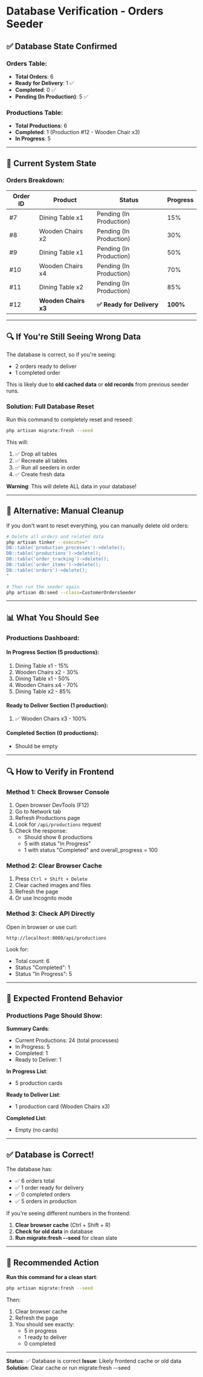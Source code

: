 # Database Verification - Orders Seeder

## ✅ Database State Confirmed

### **Orders Table**:
- **Total Orders**: 6
- **Ready for Delivery**: 1 ✅
- **Completed**: 0 ✅
- **Pending (In Production)**: 5 ✅

### **Productions Table**:
- **Total Productions**: 6
- **Completed**: 1 (Production #12 - Wooden Chair x3)
- **In Progress**: 5

---

## 🎯 Current System State

### **Orders Breakdown**:

| Order ID | Product | Status | Progress |
|----------|---------|--------|----------|
| #7 | Dining Table x1 | Pending (In Production) | 15% |
| #8 | Wooden Chairs x2 | Pending (In Production) | 30% |
| #9 | Dining Table x1 | Pending (In Production) | 50% |
| #10 | Wooden Chairs x4 | Pending (In Production) | 70% |
| #11 | Dining Table x2 | Pending (In Production) | 85% |
| #12 | **Wooden Chairs x3** | **✅ Ready for Delivery** | **100%** |

---

## 🔍 If You're Still Seeing Wrong Data

The database is correct, so if you're seeing:
- 2 orders ready to deliver
- 1 completed order

This is likely due to **old cached data** or **old records** from previous seeder runs.

### **Solution: Full Database Reset**

Run this command to completely reset and reseed:

```bash
php artisan migrate:fresh --seed
```

This will:
1. ✅ Drop all tables
2. ✅ Recreate all tables
3. ✅ Run all seeders in order
4. ✅ Create fresh data

**Warning**: This will delete ALL data in your database!

---

## 🔄 Alternative: Manual Cleanup

If you don't want to reset everything, you can manually delete old orders:

```bash
# Delete all orders and related data
php artisan tinker --execute="
DB::table('production_processes')->delete();
DB::table('productions')->delete();
DB::table('order_tracking')->delete();
DB::table('order_items')->delete();
DB::table('orders')->delete();
"

# Then run the seeder again
php artisan db:seed --class=CustomerOrdersSeeder
```

---

## 📊 What You Should See

### **Productions Dashboard**:

#### **In Progress Section** (5 productions):
1. Dining Table x1 - 15%
2. Wooden Chairs x2 - 30%
3. Dining Table x1 - 50%
4. Wooden Chairs x4 - 70%
5. Dining Table x2 - 85%

#### **Ready to Deliver Section** (1 production):
1. ✅ Wooden Chairs x3 - 100%

#### **Completed Section** (0 productions):
- Should be empty

---

## 🔍 How to Verify in Frontend

### **Method 1: Check Browser Console**
1. Open browser DevTools (F12)
2. Go to Network tab
3. Refresh Productions page
4. Look for `/api/productions` request
5. Check the response:
   - Should show 6 productions
   - 5 with status "In Progress"
   - 1 with status "Completed" and overall_progress = 100

### **Method 2: Clear Browser Cache**
1. Press `Ctrl + Shift + Delete`
2. Clear cached images and files
3. Refresh the page
4. Or use Incognito mode

### **Method 3: Check API Directly**
Open in browser or use curl:
```
http://localhost:8000/api/productions
```

Look for:
- Total count: 6
- Status "Completed": 1
- Status "In Progress": 5

---

## 🎯 Expected Frontend Behavior

### **Productions Page Should Show**:

**Summary Cards**:
- Current Productions: 24 (total processes)
- In Progress: 5
- Completed: 1
- Ready to Deliver: 1

**In Progress List**:
- 5 production cards

**Ready to Deliver List**:
- 1 production card (Wooden Chairs x3)

**Completed List**:
- Empty (no cards)

---

## ✅ Database is Correct!

The database has:
- ✅ 6 orders total
- ✅ 1 order ready for delivery
- ✅ 0 completed orders
- ✅ 5 orders in production

If you're seeing different numbers in the frontend:
1. **Clear browser cache** (Ctrl + Shift + R)
2. **Check for old data** in database
3. **Run migrate:fresh --seed** for clean slate

---

## 🚀 Recommended Action

**Run this command for a clean start**:
```bash
php artisan migrate:fresh --seed
```

Then:
1. Clear browser cache
2. Refresh the page
3. You should see exactly:
   - 5 in progress
   - 1 ready to deliver
   - 0 completed

---

**Status**: ✅ Database is correct
**Issue**: Likely frontend cache or old data
**Solution**: Clear cache or run migrate:fresh --seed
